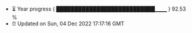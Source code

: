- ⏳ Year progress { ███████████████████████████▁▁▁ } 92.53 %
- ⏰ Updated on Sun, 04 Dec 2022 17:17:16 GMT

